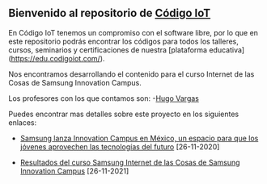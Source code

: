 ## Bienvenido al repositorio de [Código IoT](https://www.codigoiot.com/)
En Código IoT tenemos un compromiso con el software libre, por lo que en este repositorio podrás encontrar los códigos para todos los talleres, cursos, seminarios y certificaciones de nuestra [plataforma educativa]
(https://edu.codigoiot.com/).

Nos encontramos desarrollando el contenido para el curso Internet de las Cosas de Samsung Innovation Campus.

Los profesores con los que contamos son:
-[Hugo Vargas](https://github.com/hugoescalpelo)

Puedes encontrar mas detalles sobre este proyecto en los siguientes enlaces:

 - [Samsung lanza Innovation Campus en México, un espacio para que los
   jóvenes aprovechen las tecnologías del
   futuro](https://news.samsung.com/mx/samsung-lanza-innovation-campus-en-mexico-un-espacio-para-que-los-jovenes-aprovechen-las-tecnologias-del-futuro)
   [26-11-2020]
   
 - [Resultados del curso Samsung Internet de las Cosas de Samsung Innovation Campus](https://www.codigoiot.com/samsung-innovation-campus-resultados/) [26-11-2021]
